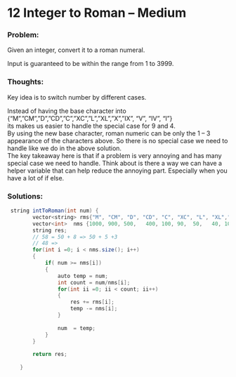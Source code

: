# 12 Integer to Roman – Medium

### Problem:

Given an integer, convert it to a roman numeral.

Input is guaranteed to be within the range from 1 to 3999.

### Thoughts:

Key idea is to switch number by different cases.

Instead of having the base character into  
{“M”,”CM”,”D”,”CD”,”C”,”XC”,”L”,”XL”,”X”,”IX”, “V”, “IV”, “I”}  
its makes us easier to handle the special case for 9 and 4.  
By using the new base character, roman numeric can be only the 1 – 3 appearance of the characters above. So there is no special case we need to handle like we do in the above solution.  
The key takeaway here is that if a problem is very annoying and has many special case we need to handle. Think about is there a way we can have a helper variable that can help reduce the annoying part. Especially when you have a lot of if else.

### Solutions:

```java
 string intToRoman(int num) {
        vector<string> rms{"M", "CM", "D", "CD", "C", "XC", "L", "XL","X", "IX", "V", "IV", "I"};
        vector<int>  nms {1000, 900, 500,   400, 100, 90,  50,   40, 10,   9,    5,   4, 1};
        string res;
        // 58 = 50 + 8 => 50 + 5 +3
        // 48 => 
        for(int i =0; i < nms.size(); i++)
        {
            if( num >= nms[i])
            {
                auto temp = num;
                int count = num/nms[i];
                for(int ii =0; ii < count; ii++)
                {
                    res += rms[i];
                    temp -= nms[i];
                }
                
                num  = temp;
            }
        }
        
        return res;
        
    }
```



